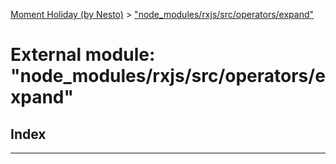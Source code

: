 [Moment Holiday (by Nesto)](../README.md) > ["node_modules/rxjs/src/operators/expand"](../modules/_node_modules_rxjs_src_operators_expand_.md)

# External module: "node_modules/rxjs/src/operators/expand"

## Index

---

